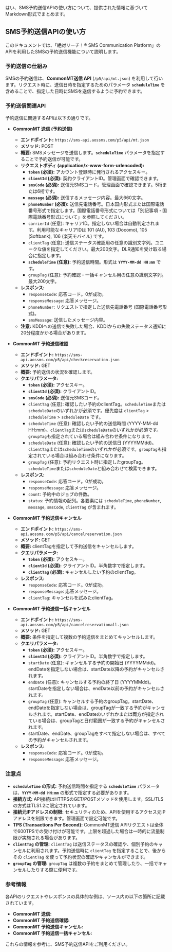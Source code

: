 はい、SMS予約送信APIの使い方について、提供された情報に基づいてMarkdown形式でまとめます。

## SMS予約送信APIの使い方

このドキュメントでは、「絶対リーチ！® SMS Communication Platform」のAPIを利用したSMSの予約送信機能について説明します。

### 予約送信の仕組み

SMSの予約送信は、**CommonMT送信 API** (`/p5/api/mt.json`) を利用して行います。リクエスト時に、送信日時を指定するためのパラメータ **`scheduleTime`** を含めることで、指定した日時にSMSを送信するように予約できます。

### 予約送信関連API

予約送信に関連するAPIは以下の通りです。

*   **CommonMT 送信 (予約送信)**
    *   **エンドポイント:** `https://sms-api.aossms.com/p5/api/mt.json`
    *   **メソッド:** POST
    *   **概要:** SMSメッセージを送信します。**`scheduleTime`** パラメータを指定することで予約送信が可能です。
    *   **リクエストボディ (application/x-www-form-urlencoded):**
        *   **`token` (必須):** アカウント登録時に発行されるアクセスキー。
        *   **`clientId` (必須):** 契約クライアントID。管理画面で確認できます。
        *   **`smsCode` (必須):** 送信元SMSコード。管理画面で確認できます。5桁または6桁です。
        *   **`message` (必須):** 送信するメッセージ内容。最大660文字。
        *   **`phoneNumber` (必須):** 送信先電話番号。日本国内形式または国際電話番号形式で指定します。国際電話番号形式については「別記事項・国際電話番号形式について」を参照してください。
        *   `carrierId` (任意): キャリアID。指定しない場合は自動判定されます。利用可能なキャリアIDは 101 (AU), 103 (Docomo), 105 (Softbank), 106 (楽天モバイル) です。
        *   `clientTag` (任意): 送信ステータス確認用の任意の識別文字列。ユニークな値を指定してください。最大200文字。DLR通知を受け取る場合に指定します。
        *   **`scheduleTime` (任意):** 予約送信時間。形式は **`YYYY-MM-dd HH:mm`** です。
        *   `groupTag` (任意): 予約確認・一括キャンセル用の任意の識別文字列。最大200文字。
    *   **レスポンス:**
        *   `responseCode`: 応答コード。0が成功。
        *   `responseMessage`: 応答メッセージ。
        *   `phoneNumber`: リクエストで指定した送信先電話番号 (国際電話番号形式)。
        *   `smsMessage`: 送信したメッセージ内容。
    *   **注意:** KDDIへの送信で失敗した場合、KDDIからの失敗ステータス通知に20分程度かかる場合があります。

*   **CommonMT 予約送信確認**
    *   **エンドポイント:** `https://sms-api.aossms.com/p5/api/checkreservation.json`
    *   **メソッド:** GET
    *   **概要:** 予約送信の状況を確認します。
    *   **クエリパラメータ:**
        *   **`token` (必須):** アクセスキー。
        *   **`clientId` (必須):** クライアントID。
        *   **`smsCode` (必須):** 送信元SMSコード。
        *   `clientTag` (任意): 確認したい予約のclientTag。`scheduleTime`または`scheduleDate`のいずれかが必須です。優先度は `clientTag` > `scheduleTime` > `scheduleDate` です。
        *   `scheduleTime` (任意): 確認したい予約の送信時間 (YYYY-MM-dd HH:mm)。`clientTag`または`scheduleDate`のいずれかが必須です。`groupTag`も指定されている場合は組み合わせ条件になります。
        *   `scheduleDate` (任意): 確認したい予約の送信日 (YYYYMMdd)。`clientTag`または`scheduleTime`のいずれかが必須です。`groupTag`も指定されている場合は組み合わせ条件になります。
        *   `groupTag` (任意): 予約リクエスト時に指定したgroupTag。`scheduleTime`または`scheduleDate`と組み合わせて検索できます。
    *   **レスポンス:**
        *   `responseCode`: 応答コード。0が成功。
        *   `responseMessage`: 応答メッセージ。
        *   `count`: 予約中のジョブの件数。
        *   `status`: 予約情報の配列。各要素には `scheduleTime`, `phoneNumber`, `message`, `smsCode`, `clientTag` が含まれます。

*   **CommonMT 予約送信キャンセル**
    *   **エンドポイント:** `https://sms-api.aossms.com/p5/api/cancelreservation.json`
    *   **メソッド:** GET
    *   **概要:** clientTagを指定して予約送信をキャンセルします。
    *   **クエリパラメータ:**
        *   **`token` (必須):** アクセスキー。
        *   **`clientId` (必須):** クライアントID。半角数字で指定します。
        *   **`clientTag` (必須):** キャンセルしたい予約のclientTag。
    *   **レスポンス:**
        *   `responseCode`: 応答コード。0が成功。
        *   `responseMessage`: 応答メッセージ。
        *   `clientTag`: キャンセルを試みたclientTag。

*   **CommonMT 予約送信一括キャンセル**
    *   **エンドポイント:** `https://sms-api.aossms.com/p5/api/cancelreservationall.json`
    *   **メソッド:** GET
    *   **概要:** 条件を指定して複数の予約送信をまとめてキャンセルします。
    *   **クエリパラメータ:**
        *   **`token` (必須):** アクセスキー。
        *   **`clientId` (必須):** クライアントID。半角数字で指定します。
        *   `startDate` (任意): キャンセルする予約の開始日 (YYYYMMdd)。endDateを指定しない場合は、startDate以降の予約がキャンセルされます。
        *   `endDate` (任意): キャンセルする予約の終了日 (YYYYMMdd)。startDateを指定しない場合は、endDate以前の予約がキャンセルされます。
        *   `groupTag` (任意): キャンセルする予約のgroupTag。startDate、endDateを指定しない場合は、groupTagが一致する予約がキャンセルされます。startDate、endDateのいずれかまたは両方が指定されている場合は、groupTagと日付範囲が一致する予約がキャンセルされます。
        *   startDate、endDate、groupTagをすべて指定しない場合は、すべての予約がキャンセルされます。
    *   **レスポンス:**
        *   `responseCode`: 応答コード。0が成功。
        *   `responseMessage`: 応答メッセージ。

### 注意点

*   **`scheduleTime` の形式:** 予約送信時間を指定する **`scheduleTime`** パラメータは、**`YYYY-MM-dd HH:mm`** の形式で指定する必要があります。
*   **接続方式:** API接続はHTTPSのGET/POSTメソッドを使用します。SSL/TLSの方式はTLS1.2に限定されています。
*   **接続元IPアドレスの制限:** セキュリティのため、APIを使用するアクセス元IPアドレスを制限できます。管理画面で設定可能です。
*   **TPS (Transactions Per Second):** CommonMT送信 APIリクエストは全体で600TPSでの受け付けが可能です。上限を超過した場合は一時的に流量制限が実施される場合があります。
*   **`clientTag` の管理:** `clientTag` は送信ステータスの確認や、個別予約のキャンセルに利用されます。予約送信時に `clientTag` を指定することで、後からその `clientTag` を使って予約状況の確認やキャンセルができます。
*   **`groupTag` の管理:** `groupTag` は複数の予約をまとめて管理したり、一括でキャンセルしたりする際に便利です。

### 参考情報

各APIのリクエストやレスポンスの具体的な例は、ソース内の以下の箇所に記載されています。

*   **CommonMT 送信:**
*   **CommonMT 予約送信確認:**
*   **CommonMT 予約送信キャンセル:**
*   **CommonMT 予約送信一括キャンセル:**

これらの情報を参考に、SMS予約送信APIをご利用ください。
